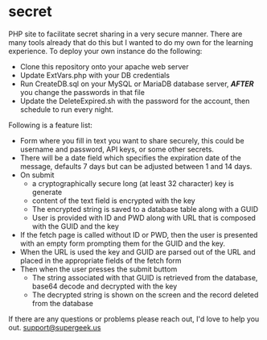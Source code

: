# secret
PHP site to facilitate secret sharing in a very secure manner. There are many tools already that do this but I wanted to do my own for the learning experience. To deploy your own instance do the following:
- Clone this repository onto your apache web server
- Update ExtVars.php with your DB credentials
- Run CreateDB.sql on your MySQL or MariaDB database server, ***AFTER*** you change the passwords in that file
- Update the DeleteExpired.sh with the password for the account, then schedule to run every night.

Following is a feature list:
- Form where you fill in text you want to share securely, this could be username and password, API keys, or some other secrets.
- There will be a date field which specifies the expiration date of the message, defaults 7 days but can be adjusted between 1 and 14 days.
- On submit
  - a cryptographically secure long (at least 32 character) key is generate
  - content of the text field is encrypted with the key
  - The encrypted string is saved to a database table along with a GUID
  - User is provided with ID and PWD along with URL that is composed with the GUID and the key
- If the fetch page is called without ID or PWD, then the user is presented with an empty form prompting them for the GUID and the key.
- When the URL is used the key and GUID are parsed out of the URL and placed in the appropriate fields of the fetch form
- Then when the user presses the submit buttom
  - The string associated with that GUID is retrieved from the database, base64 decode and decrypted with the key
  - The decrypted string is shown on the screen and the record deleted from the database

If there are any questions or problems please reach out, I'd love to help you out. support@supergeek.us
